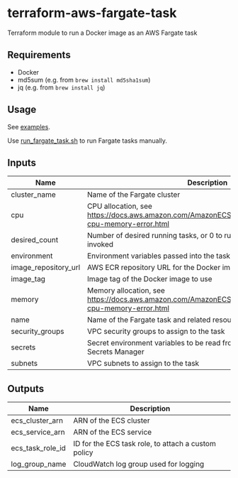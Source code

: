 # terraform-aws-fargate-task

Terraform module to run a Docker image as an AWS Fargate task

## Requirements

- Docker
- md5sum (e.g. from `brew install md5sha1sum`)
- jq (e.g. from `brew install jq`)

## Usage

See [examples](examples).

Use [run_fargate_task.sh](run_fargate_task.sh) to run Fargate tasks manually.

## Inputs

| Name                 | Description                                                                                                   |  Type  |   Default   | Required |
| -------------------- | ------------------------------------------------------------------------------------------------------------- | :----: | :---------: | :------: |
| cluster_name         | Name of the Fargate cluster                                                                                   | string | `"default"` |   yes    |
| cpu                  | CPU allocation, see https://docs.aws.amazon.com/AmazonECS/latest/developerguide/task-cpu-memory-error.html    | string |   `"256"`   |    no    |
| desired_count        | Number of desired running tasks, or 0 to run only when manually invoked                                       | string |    `"0"`    |    no    |
| environment          | Environment variables passed into the task at runtime                                                         |  map   |   `<map>`   |    no    |
| image_repository_url | AWS ECR repository URL for the Docker image to use                                                            | string |     n/a     |   yes    |
| image_tag            | Image tag of the Docker image to use                                                                          | string |     n/a     |   yes    |
| memory               | Memory allocation, see https://docs.aws.amazon.com/AmazonECS/latest/developerguide/task-cpu-memory-error.html | string |   `"512"`   |    no    |
| name                 | Name of the Fargate task and related resources                                                                | string |     n/a     |   yes    |
| security_groups      | VPC security groups to assign to the task                                                                     |  list  |     n/a     |   yes    |
| secrets              | Secret environment variables to be read from Parameter Store and Secrets Manager                              |  map   |   `<map>`   |    no    |
| subnets              | VPC subnets to assign to the task                                                                             |  list  |     n/a     |   yes    |

## Outputs

| Name             | Description                                         |
| ---------------- | --------------------------------------------------- |
| ecs_cluster_arn  | ARN of the ECS cluster                              |
| ecs_service_arn  | ARN of the ECS service                              |
| ecs_task_role_id | ID for the ECS task role, to attach a custom policy |
| log_group_name   | CloudWatch log group used for logging               |
